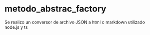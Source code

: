 # metodo_abstrac_factory
Se realizo un conversor de archivo JSON a html o markdown utilizado node.js y ts
